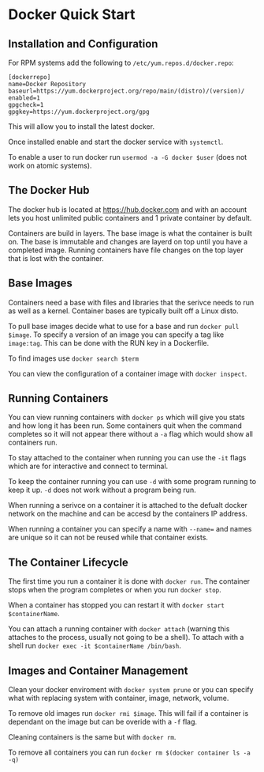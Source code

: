 Docker Quick Start
==================

Installation and Configuration
------------------------------

For RPM systems add the following to `/etc/yum.repos.d/docker.repo`:

```
[dockerrepo]
name=Docker Repository
baseurl=https://yum.dockerproject.org/repo/main/(distro)/(version)/
enabled=1
gpgcheck=1
gpgkey=https://yum.dockerproject.org/gpg
```

This will allow you to install the latest docker.

Once installed enable and start the docker service with `systemctl`.

To enable a user to run docker run `usermod -a -G docker $user` (does not work on atomic systems).


The Docker Hub
--------------

The docker hub is located at https://hub.docker.com and with an account lets you host unlimited public containers and 1 private container by default.

Containers are build in layers. The base image is what the container is built on. The base is immutable and changes are layerd on top until you have a completed image. Running containers have file changes on the top layer that is lost with the container.


Base Images
------------

Containers need a base with files and libraries that the serivce needs to run as well as a kernel. Container bases are typically built off a Linux disto. 

To pull base images decide what to use for a base and run `docker pull $image`. To specify a version of an image you can specify a tag like `image:tag`. This can be done with the RUN key in a Dockerfile.

To find images use `docker search $term`

You can view the configuration of a container image with `docker inspect`.


Running Containers
------------------

You can view running containers with `docker ps` which will give you stats and how long it has been run. Some containers quit when the command completes so it will not appear there without a `-a` flag which would show all containers run.

To stay attached to the container when running you can use the `-it` flags which are for interactive and connect to terminal. 

To keep the container running you can use `-d` with some program running to keep it up. `-d` does not work without a program being run.

When running a serivce on a container it is attached to the defualt docker network on the machine and can be accesd by the containers IP address.

When running a container you can specify a name with `--name=` and names are unique so it can not be reused while that container exists.


The Container Lifecycle
------------------------

The first time you run a container it is done with `docker run`. The container stops when the program completes or when you run `docker stop`.

When a container has stopped you can restart it with `docker start $containerName`.

You can attach a running container with `docker attach` (warning this attaches to the process, usually not going to be a shell). To attach with a shell run `docker exec -it $containerName /bin/bash`. 


Images and Container Management
---------------------------------

Clean your docker enviroment with `docker system prune` or you can specify what with replacing system with container, image, network, volume.

To remove old images run `docker rmi $image`. This will fail if a container is dependant on the image but can be overide with a `-f` flag.

Cleaning containers is the same but with `docker rm`.

To remove all containers you can run `docker rm $(docker container ls -a -q)`
